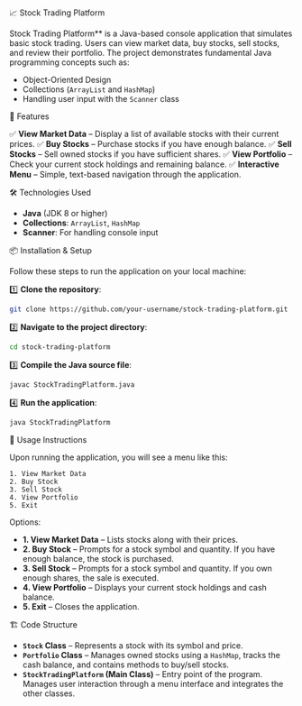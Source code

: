  📈 Stock Trading Platform

Stock Trading Platform** is a Java-based console application that simulates basic stock trading. Users can view market data, buy stocks, sell stocks, and review their portfolio. The project demonstrates fundamental Java programming concepts such as:

* Object-Oriented Design
* Collections (`ArrayList` and `HashMap`)
* Handling user input with the `Scanner` class

🚀 Features

✅ **View Market Data** – Display a list of available stocks with their current prices.
✅ **Buy Stocks** – Purchase stocks if you have enough balance.
✅ **Sell Stocks** – Sell owned stocks if you have sufficient shares.
✅ **View Portfolio** – Check your current stock holdings and remaining balance.
✅ **Interactive Menu** – Simple, text-based navigation through the application.

🛠️ Technologies Used

* **Java** (JDK 8 or higher)
* **Collections**: `ArrayList`, `HashMap`
* **Scanner**: For handling console input

📦 Installation & Setup

Follow these steps to run the application on your local machine:

1️⃣ **Clone the repository**:

```bash
git clone https://github.com/your-username/stock-trading-platform.git
```

2️⃣ **Navigate to the project directory**:

```bash
cd stock-trading-platform
```

3️⃣ **Compile the Java source file**:

```bash
javac StockTradingPlatform.java
```

4️⃣ **Run the application**:

```bash
java StockTradingPlatform
```

🧭 Usage Instructions

Upon running the application, you will see a menu like this:

```
1. View Market Data
2. Buy Stock
3. Sell Stock
4. View Portfolio
5. Exit
```

Options:

* **1. View Market Data** – Lists stocks along with their prices.
* **2. Buy Stock** – Prompts for a stock symbol and quantity. If you have enough balance, the stock is purchased.
* **3. Sell Stock** – Prompts for a stock symbol and quantity. If you own enough shares, the sale is executed.
* **4. View Portfolio** – Displays your current stock holdings and cash balance.
* **5. Exit** – Closes the application.



🏗️ Code Structure

* **`Stock` Class** – Represents a stock with its symbol and price.
* **`Portfolio` Class** – Manages owned stocks using a `HashMap`, tracks the cash balance, and contains methods to buy/sell stocks.
* **`StockTradingPlatform` (Main Class)** – Entry point of the program. Manages user interaction through a menu interface and integrates the other classes.

